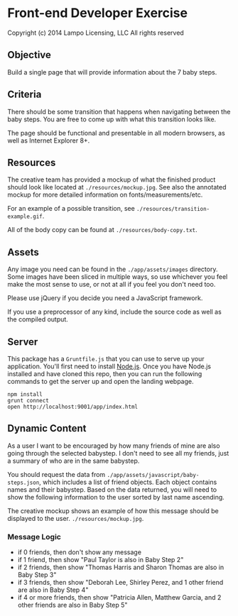 Front-end Developer Exercise
============================

Copyright (c) 2014
 Lampo Licensing, LLC
 All rights reserved

Objective
---------

Build a single page that will provide information about the 7 baby steps.

Criteria
--------

There should be some transition that happens when navigating between the baby steps. You are free to come up with what this transition looks like.

The page should be functional and presentable in all modern browsers, as well as Internet Explorer 8+.

Resources
---------

The creative team has provided a mockup of what the finished product should look like located at `./resources/mockup.jpg`. See also the annotated mockup for more detailed information on fonts/measurements/etc.

For an example of a possible transition, see `./resources/transition-example.gif`.

All of the body copy can be found at `./resources/body-copy.txt`.

Assets
------

Any image you need can be found in the `./app/assets/images` directory. Some images have been sliced in multiple ways, so use whichever you feel make the most sense to use, or not at all if you feel you don't need too.

Please use jQuery if you decide you need a JavaScript framework.

If you use a preprocessor of any kind, include the source code as well as the compiled output.

Server
------

This package has a `Gruntfile.js` that you can use to serve up your application. You'll first need to install [Node.js](http://nodejs.org/). Once you have Node.js installed and have cloned this repo, then you can run the following commands to get the server up and open the landing webpage.

```
npm install
grunt connect
open http://localhost:9001/app/index.html
```

Dynamic Content
---------------

As a user I want to be encouraged by how many friends of mine are also going through the selected babystep. I don't need to see all my friends, just a summary of who are in the same babystep.

You should request the data from `./app/assets/javascript/baby-steps.json`, which includes a list of friend objects. Each object contains names and their babystep. Based on the data returned, you will need to show the following information to the user sorted by last name ascending.

The creative mockup shows an example of how this message should be displayed to the user.  `./resources/mockup.jpg`.

### Message Logic

* if 0 friends, then don't show any message
* if 1 friend, then show "Paul Taylor is also in Baby Step 2"
* if 2 friends, then show "Thomas Harris and Sharon Thomas are also in Baby Step 3"
* if 3 friends,
    then show "Deborah Lee, Shirley Perez, and 1 other friend are also in Baby Step 4"
* if 4 or more friends,
    then show "Patricia Allen, Matthew Garcia, and 2 other friends are also in Baby Step 5"

